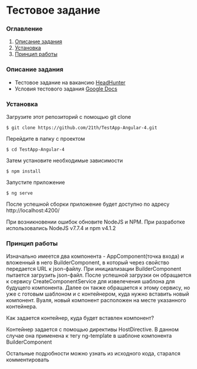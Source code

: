 # Тестовое задание

### Оглавление
1. [Описание задания](#Описание-задания)
2. [Установка](#Установка)
3. [Принцип работы](#Принцип-работы)

### Описание задания
- Тестовое задание на вакансию [HeadHunter]
- Условия тестового задания [Google Docs]

### Установка

Загрузите этот репозиторий с помощью git clone
```
$ git clone https://github.com/21th/TestApp-Angular-4.git
```
Перейдите в папку с проектом
```
$ cd TestApp-Angular-4
```
Затем установите необходимые зависимости
```
$ npm install
```
Запустите приложение
```
$ ng serve
```
После успешной сборки приложение будет доступно по адресу http://localhost:4200/

При возникновении ошибок обновите NodeJS и NPM. При разработке использовались NodeJS v7.7.4 и npm v4.1.2

### Принцип работы
Изначально имеется два компонента - AppComponent(точка входа) и вложенный в него BuilderComponent, в который через свойство передается URL к json-файлу. При инициализации BuilderComponent пытается загрузить json-файл. После успешной загрузки он обращается к сервису CreateComponentService для извелечения шаблона для будущего компонента. Далее он также обращается к этому сервису, но уже с готовым шаблоном и с контейнером, куда нужно вставить новый компонент. Вуаля, новый компонент расположен на месте указанного контейнера.

Как задается контейнер, куда будет вставлен компонент?

Контейнер задается с помощью директивы HostDirective. В данном случае она применена к тегу ng-template в шаблоне компонента BuilderComponent

Остальные подробности можно узнать из исходного кода, старался комментировать

[HeadHunter]: <https://yaroslavl.hh.ru/vacancy/20378939>
[Google Docs]: <https://docs.google.com/document/d/1wCj5J9NYCyRprZM9hQrv0zNjLtQzHX8aaPg0Qb_qj_U/edit>
